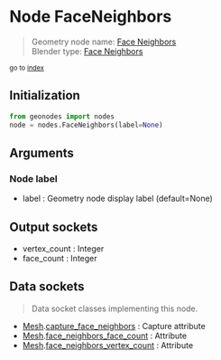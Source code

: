
# Node FaceNeighbors

> Geometry node name: [Face Neighbors](https://docs.blender.org/manual/en/latest/modeling/geometry_nodes/mesh/face_neighbors.html)<br>
  Blender type: [Face Neighbors](https://docs.blender.org/api/current/bpy.types.GeometryNodeInputMeshFaceNeighbors.html)
  
<sub>go to [index](/docs/index.md)</sub>

Initialization
--------------

```python
from geonodes import nodes
node = nodes.FaceNeighbors(label=None)
```



## Arguments


### Node label

- label : Geometry node display label (default=None)

## Output sockets

- vertex_count : Integer
- face_count : Integer

## Data sockets

> Data socket classes implementing this node.
  
  
- [Mesh](/docs/sockets/Mesh.md).[capture_face_neighbors](/docs/sockets/Mesh.md#capture_face_neighbors) : Capture attribute
- [Mesh](/docs/sockets/Mesh.md).[face_neighbors_face_count](/docs/sockets/Mesh.md#face_neighbors_face_count) : Attribute
- [Mesh](/docs/sockets/Mesh.md).[face_neighbors_vertex_count](/docs/sockets/Mesh.md#face_neighbors_vertex_count) : Attribute
  
